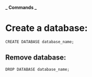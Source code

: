 **_ Commands _**

# Create a database:

`CREATE DATABASE database_name;`

## Remove database:

`DROP DATABASE database_name;`
